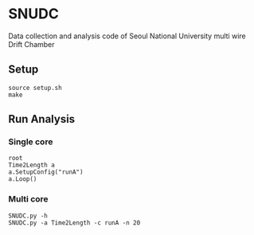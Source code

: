 # SNUDC
Data collection and analysis code of Seoul National University multi wire Drift Chamber

## Setup
```
source setup.sh
make
```

## Run Analysis
### Single core
```
root
Time2Length a
a.SetupConfig("runA")
a.Loop()
```
### Multi core
```
SNUDC.py -h
SNUDC.py -a Time2Length -c runA -n 20
```
